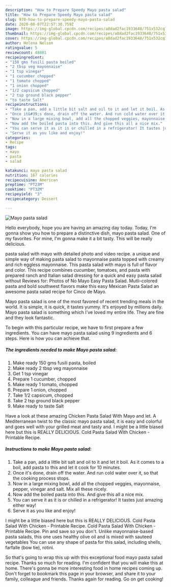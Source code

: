 ```yaml
---
description: "How to Prepare Speedy Mayo pasta salad"
title: "How to Prepare Speedy Mayo pasta salad"
slug: 970-how-to-prepare-speedy-mayo-pasta-salad
date: 2020-08-07T22:57:30.759Z
image: https://img-global.cpcdn.com/recipes/a8dad2fac1933648/751x532cq70/mayo-pasta-salad-recipe-main-photo.jpg
thumbnail: https://img-global.cpcdn.com/recipes/a8dad2fac1933648/751x532cq70/mayo-pasta-salad-recipe-main-photo.jpg
cover: https://img-global.cpcdn.com/recipes/a8dad2fac1933648/751x532cq70/mayo-pasta-salad-recipe-main-photo.jpg
author: Helena Nelson
ratingvalue: 5
reviewcount: 48881
recipeingredient:
- "150 gms fusili pasta boiled"
- "2 tbsp veg mayonnaise"
- "1 tsp vinegar"
- "1 cucumber chopped"
- "1 tomato chopped"
- "1 onion chopped"
- "1/2 capsicum chopped"
- "2 tsp ground black pepper"
- "to taste Salt"
recipeinstructions:
- "Take a pan, add a little bit salt and oil to it and let it boil. As it comes to a boil, add pasta to this and let it cook for 10 minutes."
- "Once it&#39;s done, drain off the water. And run cold water over it, so that the cooking process stops."
- "Now in a large mixing bowl, add all the chopped veggies, mayonnaise, pepper, vinegar and salt. Mix all these nicely."
- "Now add the boiled pasta into this. And give this all a nice mix."
- "You can serve it as it is or chilled in a refrigerator! It tastes just amazing either way!"
- "Serve it as you like and enjoy!"
categories:
- Recipe
tags:
- mayo
- pasta
- salad

katakunci: mayo pasta salad 
nutrition: 167 calories
recipecuisine: American
preptime: "PT23M"
cooktime: "PT32M"
recipeyield: "3"
recipecategory: Dessert

---
```



![Mayo pasta salad](https://img-global.cpcdn.com/recipes/a8dad2fac1933648/751x532cq70/mayo-pasta-salad-recipe-main-photo.jpg)

Hello everybody, hope you are having an amazing day today. Today, I'm gonna show you how to prepare a distinctive dish, mayo pasta salad. One of my favorites. For mine, I'm gonna make it a bit tasty. This will be really delicious.

pasta salad with mayo with detailed photo and video recipe. a unique and simple way of making pasta salad to mayonnaise pasta topped with creamy and rich eggless mayonnaise. This pasta salad with mayo is full of flavor and color. This recipe combines cucumber, tomatoes, and pasta with prepared ranch and Italian salad dressing for a quick and easy pasta salad without Reviews for: Photos of No Mayo Easy Pasta Salad. Mutli-colored pasta and bold southwest flavors make this easy Mexican Pasta Salad an awesome pasta salad recipe for Cinco de Mayo.

Mayo pasta salad is one of the most favored of recent trending meals in the world. It is simple, it is quick, it tastes yummy. It's enjoyed by millions daily. Mayo pasta salad is something which I've loved my entire life. They are fine and they look fantastic.


To begin with this particular recipe, we have to first prepare a few ingredients. You can have mayo pasta salad using 9 ingredients and 6 steps. Here is how you can achieve that.

<!--inarticleads1-->

##### The ingredients needed to make Mayo pasta salad:

1. Make ready 150 gms fusili pasta, boiled
1. Make ready 2 tbsp veg mayonnaise
1. Get 1 tsp vinegar
1. Prepare 1 cucumber, chopped
1. Make ready 1 tomato, chopped
1. Prepare 1 onion, chopped
1. Take 1/2 capsicum, chopped
1. Take 2 tsp ground black pepper
1. Make ready to taste Salt


Have a look at these amazing Chicken Pasta Salad With Mayo and let. A Mediterranean twist to the classic mayo pasta salad, it is easy and colorful and goes well with your grilled meat and tasty and. I might be a little biased here but this is REALLY DELICIOUS. Cold Pasta Salad With Chicken - Printable Recipe. 

<!--inarticleads2-->

##### Instructions to make Mayo pasta salad:

1. Take a pan, add a little bit salt and oil to it and let it boil. As it comes to a boil, add pasta to this and let it cook for 10 minutes.
1. Once it&#39;s done, drain off the water. And run cold water over it, so that the cooking process stops.
1. Now in a large mixing bowl, add all the chopped veggies, mayonnaise, pepper, vinegar and salt. Mix all these nicely.
1. Now add the boiled pasta into this. And give this all a nice mix.
1. You can serve it as it is or chilled in a refrigerator! It tastes just amazing either way!
1. Serve it as you like and enjoy!


I might be a little biased here but this is REALLY DELICIOUS. Cold Pasta Salad With Chicken - Printable Recipe. Cold Pasta Salad With Chicken - Printable Recipe. Pin and save so you don&#39;t. Unlike mayonnaise-based pasta salads, this one uses healthy olive oil and is mixed with sauteed vegetables You can use any shape of pasta for this salad, including shells, farfalle (bow tie), rotini. 

So that's going to wrap this up with this exceptional food mayo pasta salad recipe. Thanks so much for reading. I'm confident that you will make this at home. There's gonna be more interesting food in home recipes coming up. Don't forget to bookmark this page in your browser, and share it to your family, colleague and friends. Thanks again for reading. Go on get cooking!
